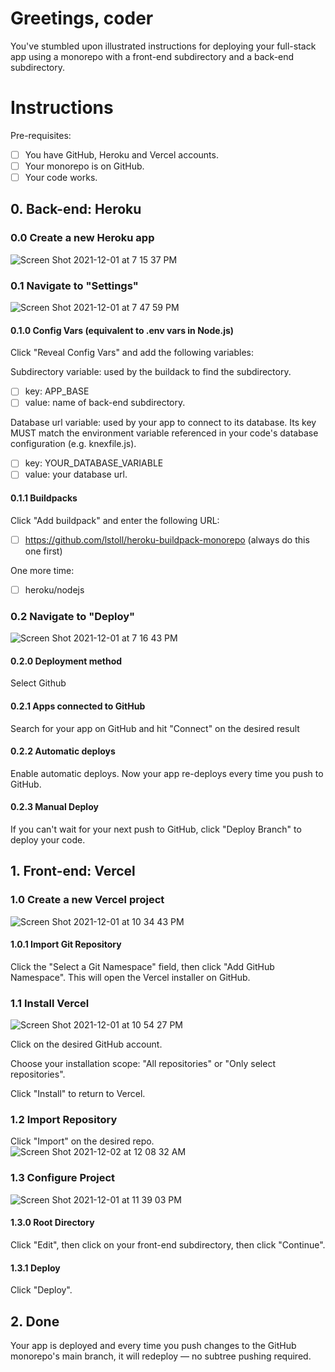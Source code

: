 # Greetings, coder
You've stumbled upon illustrated instructions for deploying your full-stack app using a monorepo with a front-end subdirectory and a back-end subdirectory. 

# Instructions
Pre-requisites:
  - [ ] You have GitHub, Heroku and Vercel accounts.
  - [ ] Your monorepo is on GitHub.
  - [ ] Your code works.

## 0. Back-end: Heroku
### 0.0 Create a new Heroku app
![Screen Shot 2021-12-01 at 7 15 37 PM](https://user-images.githubusercontent.com/86169488/144366937-3a8b42b4-84e3-4f65-8ba9-0583310b3f7a.png)

### 0.1 Navigate to "Settings"
![Screen Shot 2021-12-01 at 7 47 59 PM](https://user-images.githubusercontent.com/86169488/144367001-d130726f-d71c-47f0-a9fd-d5e4e0f8ceab.png)

#### 0.1.0 Config Vars (equivalent to .env vars in Node.js)
Click "Reveal Config Vars" and add the following variables:

  Subdirectory variable: used by the buildack to find the subdirectory.
  - [ ] key: APP_BASE
  - [ ] value: name of back-end subdirectory.

  Database url variable: used by your app to connect to its database. Its key MUST match the environment variable referenced in your code's database configuration (e.g. knexfile.js).
  - [ ] key: YOUR_DATABASE_VARIABLE 
  - [ ] value: your database url.

#### 0.1.1 Buildpacks
Click "Add buildpack" and enter the following URL:
 - [ ] https://github.com/lstoll/heroku-buildpack-monorepo (always do this one first)

One more time:
 - [ ] heroku/nodejs

### 0.2 Navigate to "Deploy"
![Screen Shot 2021-12-01 at 7 16 43 PM](https://user-images.githubusercontent.com/86169488/144367034-f47b248d-c1a5-4765-a9e1-642dfc4841eb.png)

#### 0.2.0 Deployment method
Select Github
#### 0.2.1 Apps connected to GitHub
Search for your app on GitHub and hit "Connect" on the desired result
#### 0.2.2 Automatic deploys
Enable automatic deploys. Now your app re-deploys every time you push to GitHub.
#### 0.2.3 Manual Deploy
If you can't wait for your next push to GitHub, click "Deploy Branch" to deploy your code.

## 1. Front-end: Vercel
### 1.0 Create a new Vercel project
![Screen Shot 2021-12-01 at 10 34 43 PM](https://user-images.githubusercontent.com/86169488/144367098-4e5e0048-aad1-4937-b4d4-3a125be4a1d7.png)

#### 1.0.1 Import Git Repository
Click the "Select a Git Namespace" field, then click "Add GitHub Namespace". This will open the Vercel installer on GitHub.

### 1.1 Install Vercel
![Screen Shot 2021-12-01 at 10 54 27 PM](https://user-images.githubusercontent.com/86169488/144367159-a4e592bf-3a41-48c7-9519-c6e83295461a.png)

Click on the desired GitHub account.

Choose your installation scope: "All repositories" or "Only select repositories".

Click "Install" to return to Vercel.

### 1.2 Import Repository
Click "Import" on the desired repo.
![Screen Shot 2021-12-02 at 12 08 32 AM](https://user-images.githubusercontent.com/86169488/144367354-e85b7f75-7813-4be2-91c5-cc11aba668a1.png)

### 1.3 Configure Project
![Screen Shot 2021-12-01 at 11 39 03 PM](https://user-images.githubusercontent.com/86169488/144367377-1e00ec92-fed1-43e1-82a6-173f335fc034.png)

#### 1.3.0 Root Directory
Click "Edit", then click on your front-end subdirectory, then click "Continue".
#### 1.3.1 Deploy
Click "Deploy".

 ## 2. Done
Your app is deployed and every time you push changes to the GitHub monorepo's main branch, it will redeploy — no subtree pushing required.
